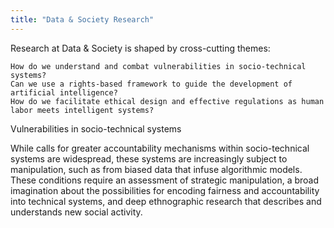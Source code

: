 ```yaml
---
title: "Data & Society Research"
---
```


Research at Data & Society is shaped by cross-cutting themes:

    How do we understand and combat vulnerabilities in socio-technical systems?
    Can we use a rights-based framework to guide the development of artificial intelligence?
    How do we facilitate ethical design and effective regulations as human labor meets intelligent systems?

Vulnerabilities in socio-technical systems

While calls for greater accountability mechanisms within socio-technical systems are widespread, these systems are increasingly subject to manipulation, such as from biased data that infuse algorithmic models. These conditions require an assessment of strategic manipulation, a broad imagination about the possibilities for encoding fairness and accountability into technical systems, and deep ethnographic research that describes and understands new social activity.

